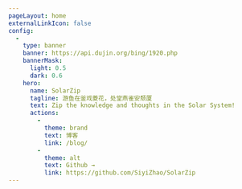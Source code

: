 ```yaml
---
pageLayout: home
externalLinkIcon: false
config:
  -
    type: banner
    banner: https://api.dujin.org/bing/1920.php
    bannerMask:
      light: 0.5
      dark: 0.6
    hero:
      name: SolarZip
      tagline: 游鱼在釜戏菱花，处堂燕雀安颓厦
      text: Zip the knowledge and thoughts in the Solar System!
      actions:
        -
          theme: brand
          text: 博客
          link: /blog/
        -
          theme: alt
          text: Github →
          link: https://github.com/SiyiZhao/SolarZip
---
```

